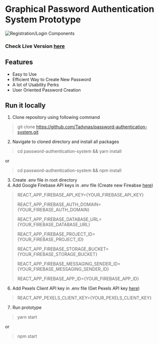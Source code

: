 # Graphical Password Authentication System Prototype

![Registration/Login Components](https://i.imgur.com/L8i2d3B.png)

### Check Live Version [here](https://vigorous-blackwell-7bfba7.netlify.app)

## Features

- Easy to Use
- Efficient Way to Create New Password
- A lot of Usability Perks
- User Oriented Password Creation

## Run it locally

1. Clone repository using following command
> git clone https://github.com/Tadynas/password-authentication-system.git
2. Navigate to cloned directory and install all packages
> cd password-authentication-system && yarn install
 
or

> cd password-authentication-system && npm install
3. Create .env file in root directory
4. Add Google Firebase API keys in .env file (Create new Fireabse [here](https://firebase.google.com))
> REACT_APP_FIREBASE_API_KEY={YOUR_FIREBASE_API_KEY}
> 
> REACT_APP_FIREBASE_AUTH_DOMAIN={YOUR_FIREBASE_AUTH_DOMAIN}
> 
> REACT_APP_FIREBASE_DATABASE_URL={YOUR_FIREBASE_DATABASE_URL}
> 
> REACT_APP_FIREBASE_PROJECT_ID={YOUR_FIREBASE_PROJECT_ID}
> 
> REACT_APP_FIREBASE_STORAGE_BUCKET={YOUR_FIREBASE_STORAGE_BUCKET}
> 
> REACT_APP_FIREBASE_MESSAGING_SENDER_ID={YOUR_FIREBASE_MESSAGING_SENDER_ID}
> 
> REACT_APP_FIREBASE_APP_ID={YOUR_FIREBASE_APP_ID}
6. Add Pexels Client API key in .env file (Get Pexels API key [here](https://www.pexels.com))
> REACT_APP_PEXELS_CLIENT_KEY={YOUR_PEXELS_CLIENT_KEY}
7. Run prototype
> yarn start

or

> npm start
